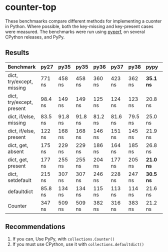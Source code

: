 # counter-top

These benchmaarks compare different methods for implementing a cuonter in Python.
Where possible, both the key-missing and key-present cases were measured.
The benchmarks were run using [pyperf](https://pypi.org/project/pyperf), on several CPython releases, and PyPy.

## Results

| Benchmark | py27 | py35 | py35 | py36 | py37 | py38 | pypy | pypy3 |
| --- | --- | --- | --- | --- | --- | --- | --- | --- |
| dict, try/except, missing | 771 ns | 458 ns | 458 ns | 360 ns | 423 ns | 362 ns | **35.1 ns** | 41.9 ns |
| dict, try/except, present | 98.4 ns | 149 ns | 149 ns | 125 ns | 124 ns | 123 ns | 20.8 ns | **20.5 ns** |
| dict, if/else, missing | 83.5 ns | 91.8 ns | 91.8 ns | 81.2 ns | 81.6 ns | 79.5 ns | 25.0 ns | **24.7 ns** |
| dict, if/else, present | 122 ns | 168 ns | 168 ns | 146 ns | 151 ns | 145 ns | 21.9 ns | **21.2 ns** |
| dict, get, absent | 175 ns | 229 ns | 229 ns | 186 ns | 164 ns | 185 ns | 26.8 ns | **26.3 ns** |
| dict, get, present | 177 ns | 255 ns | 255 ns | 204 ns | 177 ns | 205 ns | **21.0 ns** | 21.0 ns |
| dict, setdefault | 215 ns | 307 ns | 307 ns | 246 ns | 228 ns | 247 ns | **30.5 ns** | 31.0 ns |
| defaultdict | 85.8 ns | 134 ns | 134 ns | 115 ns | 113 ns | 114 ns | 21.6 ns | **20.5 ns** |
| Counter | 347 ns | 509 ns | 509 ns | 382 ns | 316 ns | 383 ns | 21.2 ns | **20.7 ns** |

## Recommendations

1. If you can, Use PyPy, with `collections.Counter()`
1. If you must use CPython, use it with `collections.defaultdict()` 

